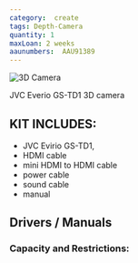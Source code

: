```yaml
---
category:  create
tags: Depth-Camera
quantity: 1
maxLoan: 2 weeks
aaunumbers:  AAU91389
---
```

![3D Camera](https://www3.jvckenwood.com/press/2011/gs-td1_top.jpg)

JVC Everio GS-TD1 3D camera
## KIT INCLUDES:
-  JVC Evirio GS-TD1, 
-  HDMI cable 
-  mini HDMI to HDMI cable 
-  power cable 
-  sound cable 
-  manual

## Drivers / Manuals
[]()



### Capacity and Restrictions:

